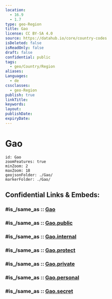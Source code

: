 ```yaml
---
location:
  - 16.9
  - 1.7
type: geo-Region
title: Gao
license: CC BY-SA 4.0
source: https://datahub.io/core/country-codes
isDeleted: false
isReadOnly: false
draft: false
confidential: public
tags:
  - geo/Country/Region
aliases:
Languages:
  - de
cssclasses:
  - geo-Region
publish: true
linkTitle:
keywords:
layout:
publishDate:
expiryDate:
---
```


# Gao

```leaflet
id: Gao
zoomFeatures: true 
minZoom: 2 
maxZoom: 18
geojsonFolder: ./Gao/
markerFolder: ./Gao/
```


## Confidential Links & Embeds: 

### #is_/same_as :: [Gao](/_Standards/Earth/Continent/Africa/Africa~West/Mali/Regions~Mali/Gao.md) 

### #is_/same_as :: [Gao.public](/_public/Earth/Continent/Africa/Africa~West/Mali/Regions~Mali/Gao.public.md) 

### #is_/same_as :: [Gao.internal](/_internal/Earth/Continent/Africa/Africa~West/Mali/Regions~Mali/Gao.internal.md) 

### #is_/same_as :: [Gao.protect](/_protect/Earth/Continent/Africa/Africa~West/Mali/Regions~Mali/Gao.protect.md) 

### #is_/same_as :: [Gao.private](/_private/Earth/Continent/Africa/Africa~West/Mali/Regions~Mali/Gao.private.md) 

### #is_/same_as :: [Gao.personal](/_personal/Earth/Continent/Africa/Africa~West/Mali/Regions~Mali/Gao.personal.md) 

### #is_/same_as :: [Gao.secret](/_secret/Earth/Continent/Africa/Africa~West/Mali/Regions~Mali/Gao.secret.md)

